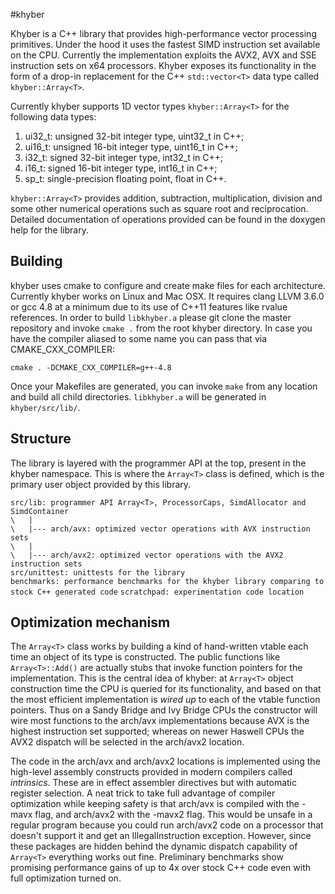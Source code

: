 #khyber

Khyber is a C++ library that provides high-performance vector processing
primitives. Under the hood it uses the fastest SIMD instruction set available on
the CPU. Currently the implementation exploits the AVX2, AVX and SSE instruction
sets on x64 processors. Khyber exposes its functionality in the form of a
drop-in replacement for the C++ `std::vector<T>` data type called
`khyber::Array<T>`.

Currently khyber supports 1D vector types `khyber::Array<T>` for the following
data types:

1. ui32_t: unsigned 32-bit integer type, uint32_t in C++;  
2. ui16_t: unsigned 16-bit integer type, uint16_t in C++;  
3. i32_t: signed 32-bit integer type, int32_t in C++;  
4. i16_t: signed 16-bit integer type, int16_t in C++;  
2. sp_t: single-precision floating point, float in C++.  

`khyber::Array<T>` provides addition, subtraction, multiplication, division and
some other numerical operations such as square root and reciprocation. Detailed
documentation of operations provided can be found in the doxygen help for the
library.

## Building

khyber uses cmake to configure and create make files for each
architecture. Currently khyber works on Linux and Mac OSX. It requires clang
LLVM 3.6.0 or gcc 4.8 at a minimum due to its use of C++11 features like rvalue
references. In order to build `libkhyber.a` please git clone the master
repository and invoke `cmake .` from the root khyber directory. In case you have
the compiler aliased to some name you can pass that via CMAKE_CXX_COMPILER:

`cmake . -DCMAKE_CXX_COMPILER=g++-4.8`

Once your Makefiles are generated, you can invoke `make` from any location and
build all child directories. `libkhyber.a` will be generated in `khyber/src/lib/`.

## Structure

The library is layered with the programmer API at the top, present in the khyber
namespace. This is where the `Array<T>` class is defined, which is the primary
user object provided by this library.

`src/lib: programmer API Array<T>, ProcessorCaps, SimdAllocator and SimdContainer`  
`\   |`  
`\   |--- arch/avx: optimized vector operations with AVX instruction sets`  
`\   |`  
`\   |--- arch/avx2: optimized vector operations with the AVX2 instruction sets`  
`src/unittest: unittests for the library`  
`benchmarks: performance benchmarks for the khyber library comparing to stock
C++ generated code`
`scratchpad: experimentation code location`  

## Optimization mechanism

The `Array<T>` class works by building a kind of hand-written vtable each time
an object of its type is constructed. The public functions like
`Array<T>::Add()` are actually stubs that invoke function pointers for the
implementation. This is the central idea of khyber: at `Array<T>` object
construction time the CPU is queried for its functionality, and based on that
the most efficient implementation is *wired up* to each of the vtable function
pointers. Thus on a Sandy Bridge and Ivy Bridge CPUs the constructor will wire
most functions to the arch/avx implementations because AVX is the highest
instruction set supported; whereas on newer Haswell CPUs the AVX2 dispatch will
be selected in the arch/avx2 location.

The code in the arch/avx and arch/avx2 locations is implemented using the
high-level assembly constructs provided in modern compilers called
*intrinsics*. These are in effect assembler directives but with automatic
register selection. A neat trick to take full advantage of compiler optimization
while keeping safety is that arch/avx is compiled with the -mavx flag, and
arch/avx2 with the -mavx2 flag. This would be unsafe in a regular program
because you could run arch/avx2 code on a processor that doesn't support it and
get an IllegalInstruction exception. However, since these packages are hidden
behind the dynamic dispatch capability of `Array<T>` everything works out
fine. Preliminary benchmarks show promising performance gains of up to 4x over
stock C++ code even with full optimization turned on.